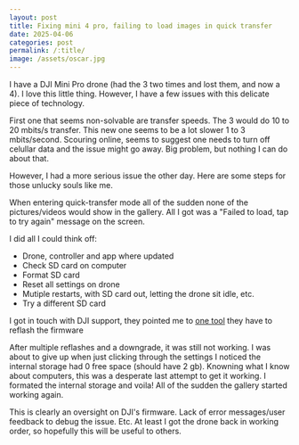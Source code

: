 ```yaml
---
layout: post
title: Fixing mini 4 pro, failing to load images in quick transfer
date: 2025-04-06
categories: post
permalink: /:title/
image: /assets/oscar.jpg
---
```


I have a DJI Mini Pro drone (had the 3 two times and lost them, and now a 4). I love this little thing. However, I have a few issues with this delicate piece of technology.

First one that seems non-solvable are transfer speeds. The 3 would do 10 to 20 mbits/s transfer. This new one seems to be a lot slower 1 to 3 mbits/second. Scouring online, seems to suggest one needs to turn off celullar data and the issue might go away. Big problem, but nothing I can do about that.

However, I had a more serious issue the other day. Here are some steps for those unlucky souls like me.

When entering quick-transfer mode all of the sudden none of the pictures/videos would show in the gallery. All I got was a "Failed to load, tap to try again" message on the screen.

I did all I could think off:

- Drone, controller and app where updated
- Check SD card on computer
- Format SD card
- Reset all settings on drone
- Mutiple restarts, with SD card out, letting the drone sit idle, etc.
- Try a different SD card

I got in touch with DJI support, they pointed me to [one tool](https://www.dji.com/jp/downloads/softwares/dji-assistant-2-consumer-drones-series) they have to reflash the firmware

After multiple reflashes and a downgrade, it was still not working. I was about to give up when just clicking through the settings I noticed the internal storage had 0 free space (should have 2 gb). Knowning what I know about computers, this was a desperate last attempt to get it working. I formated the internal storage and voila! All of the sudden the gallery started working again.

This is clearly an oversight on DJI's firmware. Lack of error messages/user feedback to debug the issue. Etc. At least I got the drone back in working order, so hopefully this will be useful to others.
